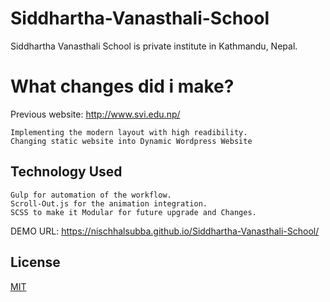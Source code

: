 # Siddhartha-Vanasthali-School

Siddhartha Vanasthali School is private institute in Kathmandu, Nepal.

# What changes did i make?
Previous website: http://www.svi.edu.np/
```
Implementing the modern layout with high readibility.
Changing static website into Dynamic Wordpress Website
```

## Technology Used

```
Gulp for automation of the workflow.
Scroll-Out.js for the animation integration.
SCSS to make it Modular for future upgrade and Changes.
```


DEMO URL: https://nischhalsubba.github.io/Siddhartha-Vanasthali-School/

## License
[MIT](https://choosealicense.com/licenses/mit/)


